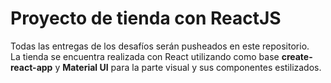 # Proyecto de tienda con ReactJS

Todas las entregas de los desafíos serán pusheados en este repositorio.<br>
La tienda se encuentra realizada con React utilizando como base <b>create-react-app</b> y <b>Material UI</b> para la parte visual y sus componentes estilizados.